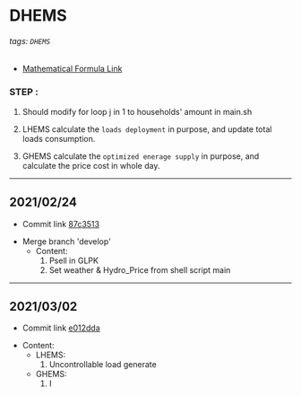 # DHEMS

###### tags: `DHEMS`

* [Mathematical Formula Link](https://hackmd.io/pvujnbJeQf6bXQqIibQXXQ)

### STEP :
1. Should modify for loop j in 1 to households' amount in main.sh

2. LHEMS calculate the `loads deployment` in purpose, and update total loads consumption.

3. GHEMS calculate the `optimized enerage supply` in purpose, and calculate the price cost in whole day.

---

## 2021/02/24

+ Commit link [87c3513](https://github.com/colin861209/DHEMS/commit/87c3513ec9aef53bef73158f49a007f15179f212)

* Merge branch 'develop'
    * Content: 
        1. Psell in GLPK
        2. Set weather & Hydro_Price from shell script main

---
## 2021/03/02

+ Commit link [e012dda](https://github.com/colin861209/DHEMS/commit/e012dda857c830e031a4a65dde8bc8a9f27f7d63)

* Content:
   * LHEMS:
      1. Uncontrollable load generate
   * GHEMS:
      1. I
